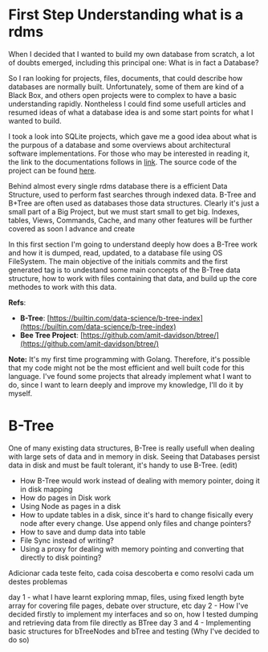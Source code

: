 # First Step Understanding what is a rdms

When I decided that I wanted to build my own database from scratch, a lot of doubts emerged, including this principal one: What is in fact a Database?

So I ran looking for projects, files, documents, that could describe how databases are normally built. Unfortunately, some of them are kind of a Black Box, and others open projects were to complex to have a basic understanding rapidly. Nontheless I could find some usefull articles and resumed ideas of what a database idea is and some start points for what I wanted to build.

I took a look into SQLite projects, which gave me a good idea about what is the purpous of a database and some overviews about architectural software implementations. For those who may be interested in reading it, the link to the documentations follows in [link](https://www.sqlite.org/docs.html). The source code of the project can be found [here](https://github.com/sqlite/sqlite/tree/master).

Behind almost every single rdms database there is a efficient Data Structure, used to perform fast searches through indexed data. B-Tree and B+Tree are often used as databases those data structures. Clearly it's just a small part of a Big Project, but we must start small to get big. Indexes, tables, Views, Commands, Cache, and many other features will be further covered as soon I advance and create 

In this first section I'm going to understand deeply how does a B-Tree work and how it is dumped, read, updated, to a database file using OS FileSystem. The main objective of the initials commits and the first generated tag is to undestand some main concepts of the B-Tree data structure, how to work with files containing that data, and build up the core methodes to work with this data.

**Refs**:
- **B-Tree**: [https://builtin.com/data-science/b-tree-index](https://builtin.com/data-science/b-tree-index)
- **Bee Tree Project**: [https://github.com/amit-davidson/btree/](https://github.com/amit-davidson/btree/)

**Note:** It's my first time programming with Golang. Therefore, it's possible that my code might not be the most efficient and well built code for this language. I've found some projects that already implement what I want to do, since I want to learn deeply and improve my knowledge, I'll do it by myself.

# B-Tree

One of many existing data structures, B-Tree is really usefull when dealing with large sets of data and in memory in disk. Seeing that Databases persist data in disk and must be fault tolerant, it's handy to use B-Tree. (edit)

- How B-Tree would work instead of dealing with memory pointer, doing it in disk mapping
- How do pages in Disk work
- Using Node as pages in a disk
- How to update tables in a disk, since it's hard to change fisically every node after every change. Use append only files and change pointers?
- How to save and dump data into table
- File Sync instead of writing?
- Using a proxy for dealing with memory pointing and converting that directly to disk pointing?

Adicionar cada teste feito, cada coisa descoberta e como resolvi cada um destes problemas


day 1 - what I have learnt exploring mmap, files, using fixed length byte array for covering file pages, debate over structure, etc
day 2 - How I've decided firstly to implement my interfaces and so on, how I tested dumping and retrieving data from file directly as BTree
day 3 and 4 - Implementing basic structures for bTreeNodes and bTree and testing (Why I've decided to do so)

